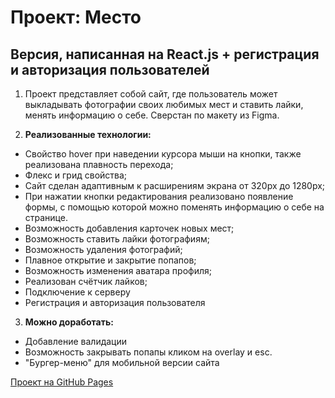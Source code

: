 # Проект: Место
## Версия, написанная на React.js + регистрация и авторизация пользователей
1. Проект представляет собой сайт, где пользователь может выкладывать фотографии своих любимых мест и ставить лайки, менять информацию о себе. Сверстан по макету из Figma.

2. __Реализованные технологии:__
* Свойство hover при наведении курсора мыши на кнопки, также реализована плавность перехода;
* Флекс и грид свойства;
* Сайт сделан адаптивным к расширениям экрана от 320px до 1280px;
* При нажатии кнопки редактирования реализовано появление формы, с помощью которой можно поменять информацию о себе на странице.
* Возможность добавления карточек новых мест;
* Возможность ставить лайки фотографиям;
* Возможность удаления фотографий;
* Плавное открытие и закрытие попапов;
* Возможность изменения аватара профиля;
* Реализован счётчик лайков;
* Подключение к серверу
* Регистрация и авторизация пользователя
  
3. __Можно доработать:__
* Добавление валидации 
* Возможность закрывать попапы кликом на overlay и esc.
* "Бургер-меню" для мобильной версии сайта
   
[Проект на GitHub Pages](https://valeriyamorozova96.github.io/react-mesto-auth/)